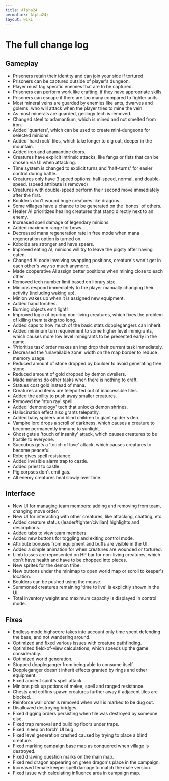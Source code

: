 ```yaml
---
title: Alpha24
permalink: Alpha24/
layout: wiki
---
```


The full change log
===================

Gameplay
--------

-   Prisoners retain their identity and can join your side if tortured.
-   Prisoners can be captured outside of player's dungeon.
-   Player must tag specific enemies that are to be captured.
-   Prisoners can perform work like crafting, if they have appropriate
    skills.
-   Prisoners can escape if there are too many compared to fighter
    units.
-   Most mineral veins are guarded by enemies like ants, dwarves and
    golems, who will attack when the player tries to mine the vein.
-   As most minerals are guarded, geology tech is removed.
-   Changed steel to adamantium, which is mined and not smelted from
    iron.
-   Added 'quarters', which can be used to create mini-dungeons for
    selected minions.
-   Added 'hard rock' tiles, which take longer to dig out, deeper in the
    mountain.
-   Added iron and adamantine doors.
-   Creatures have explicit intrinsic attacks, like fangs or fists that
    can be chosen via UI when attacking.
-   Time system is changed to explicit turns and 'half-turns' for easier
    control during battle.
-   Creatures only have 3 speed options: half-speed, normal, and
    double-speed. (speed attribute is removed)
-   Creatures with double-speed perform their second move immediately
    after the first.
-   Boulders don't wound huge creatures like dragons.
-   Some villages have a chance to be generated on the 'bones' of
    others.
-   Healer AI prioritizes healing creatures that stand directly next to
    an enemy.
-   Increased spell damage of legendary minions.
-   Added maximum range for bows.
-   Decreased mana regeneration rate in free mode when mana regeneration
    option is turned on.
-   Kobolds are stronger and have spears.
-   Improved eating AI, minions will try to leave the pigsty after
    having eaten.
-   Changed AI code involving swapping positions, creature's won't get
    in each other's way so much anymore.
-   Made cooperative AI assign better positions when mining close to
    each other.
-   Removed tech number limit based on library size.
-   Minions respond immediately to the player manually changing their
    activity (including waking up).
-   Minion wakes up when it is assigned new equipment.
-   Added hand torches.
-   Burning objects emit light!
-   Improved logic of injuring non-living creatures, which fixes the
    problem of killing them taking too long.
-   Added caps to how much of the basic stats dopplegangers can inherit.
-   Added minimum turn requirement to some higher level immigrants,
    which causes more low level immigrants to be presented early in the
    game.
-   'Prioritize task' order makes an imp drop their current task
    immediately.
-   Decreased the 'unavailable zone' width on the map border to reduce
    memory usage.
-   Reduced amount of stone dropped by boulder to avoid generating free
    stone.
-   Reduced amount of gold dropped by demon dwellers.
-   Made minions do other tasks when there is nothing to craft.
-   Statues cost gold instead of mana.
-   Creatures and items are teleported out of inaccessible tiles.
-   Added the ability to push away smaller creatures.
-   Removed the 'stun ray' spell.
-   Added 'demonology' tech that unlocks demon shrines.
-   Hallucination effect also grants telepathy.
-   Added baby spiders and blind children to giant spider's den.
-   Vampire lord drops a scroll of darkness, which causes a creature to
    become permanently immune to sunlight.
-   Ghost gets a 'touch of insanity' attack, which causes creatures to
    be hostile to everyone.
-   Succubus gets a 'touch of love' attack, which causes creatures to
    become peaceful.
-   Robe gives spell resistance.
-   Added invisible alarm trap to castle.
-   Added priest to castle.
-   Pig corpses don't emit gas.
-   All enemy creatures heal slowly over time.

Interface
---------

-   New UI for managing team members: adding and removing from team,
    changing move order.
-   New UI for interacting with other creatures, like attacking,
    chatting, etc.
-   Added creature status (leader/fighter/civilian) highlights and
    descriptions.
-   Added tabs to view team members.
-   Added new buttons for toggling and exiting control mode.
-   Attribute bonuses from equipment and buffs are visible in the UI.
-   Added a simple animation for when creatures are wounded or tortured.
-   Limb losses are represented on HP bar for non-living creatures,
    which don't have health and have to be chopped into pieces.
-   New sprites for the demon tribe.
-   New buttons under the minimap to open world map or scroll to
    keeper's location.
-   Boulders can be pushed using the mouse.
-   Summoned creatures remaining 'time to live' is explicitly shown in
    the UI.
-   Total inventory weight and maximum capacity is displayed in control
    mode.

Fixes
-----

-   Endless mode highscore takes into account only time spent defending
    the base, and not wandering around.
-   Optimized and fixed various issues with creature pathfinding.
-   Optimized field-of-view calculations, which speeds up the game
    considerably.
-   Optimized world generation.
-   Stopped doppleganger from being able to consume itself.
-   Doppleganger doesn't inherit effects granted by rings and other
    equipment.
-   Fixed ancient spirit's spell attack.
-   Minions pick up potions of melee, spell and ranged resistance.
-   Chests and coffins spawn creatures further away if adjacent tiles
    are blocked.
-   Reinforce wall order is removed when wall is marked to be dug out.
-   Disallowed destroying bridges.
-   Fixed digging orders persisting when tile was destroyed by someone
    else.
-   Fixed trap removal and building floors under traps.
-   Fixed 'sleep on torch' UI bug.
-   Fixed level generation crashed caused by trying to place a blind
    creature.
-   Fixed marking campaign base map as conquered when village is
    destroyed.
-   Fixed drawing question marks on the main map.
-   Fixed red dragon appearing on green dragon's place in the campaign.
-   Increased female keeper spell damage to match the male version.
-   Fixed issue with calculating influence area in campaign map.

